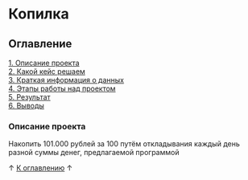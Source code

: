 # Копилка

## Оглавление
[1. Описание проекта](https://github.com/rafferti95/My-projects/tree/main-programs/0_Mondey%20box#описание-проекта)\
[2. Какой кейс решаем]()\
[3. Краткая информация о данных]()\
[4. Этапы работы над проектом]()\
[5. Результат]()\
[6. Выводы]()

### Описание проекта
Накопить 101.000 рублей за 100 путём откладывания каждый день разной суммы денег, предлагаемой программой

↑ [К оглавлению](https://github.com/rafferti95/My-projects/tree/main-programs/0_Mondey%20box#описание-проекта) ↑
